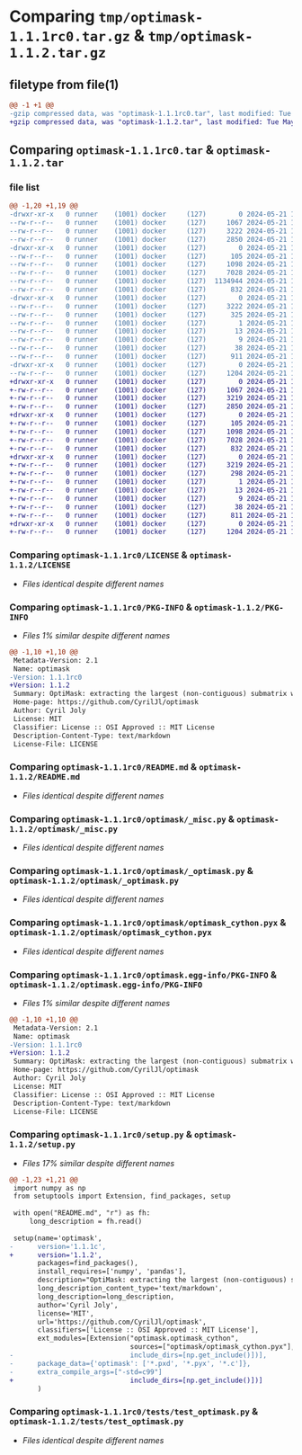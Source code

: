 # Comparing `tmp/optimask-1.1.1rc0.tar.gz` & `tmp/optimask-1.1.2.tar.gz`

## filetype from file(1)

```diff
@@ -1 +1 @@
-gzip compressed data, was "optimask-1.1.1rc0.tar", last modified: Tue May 21 10:07:01 2024, max compression
+gzip compressed data, was "optimask-1.1.2.tar", last modified: Tue May 21 10:12:24 2024, max compression
```

## Comparing `optimask-1.1.1rc0.tar` & `optimask-1.1.2.tar`

### file list

```diff
@@ -1,20 +1,19 @@
-drwxr-xr-x   0 runner    (1001) docker     (127)        0 2024-05-21 10:07:01.170715 optimask-1.1.1rc0/
--rw-r--r--   0 runner    (1001) docker     (127)     1067 2024-05-21 10:06:38.000000 optimask-1.1.1rc0/LICENSE
--rw-r--r--   0 runner    (1001) docker     (127)     3222 2024-05-21 10:07:01.170715 optimask-1.1.1rc0/PKG-INFO
--rw-r--r--   0 runner    (1001) docker     (127)     2850 2024-05-21 10:06:38.000000 optimask-1.1.1rc0/README.md
-drwxr-xr-x   0 runner    (1001) docker     (127)        0 2024-05-21 10:07:01.166715 optimask-1.1.1rc0/optimask/
--rw-r--r--   0 runner    (1001) docker     (127)      105 2024-05-21 10:06:38.000000 optimask-1.1.1rc0/optimask/__init__.py
--rw-r--r--   0 runner    (1001) docker     (127)     1098 2024-05-21 10:06:38.000000 optimask-1.1.1rc0/optimask/_misc.py
--rw-r--r--   0 runner    (1001) docker     (127)     7028 2024-05-21 10:06:38.000000 optimask-1.1.1rc0/optimask/_optimask.py
--rw-r--r--   0 runner    (1001) docker     (127)  1134944 2024-05-21 10:06:54.000000 optimask-1.1.1rc0/optimask/optimask_cython.c
--rw-r--r--   0 runner    (1001) docker     (127)      832 2024-05-21 10:06:38.000000 optimask-1.1.1rc0/optimask/optimask_cython.pyx
-drwxr-xr-x   0 runner    (1001) docker     (127)        0 2024-05-21 10:07:01.170715 optimask-1.1.1rc0/optimask.egg-info/
--rw-r--r--   0 runner    (1001) docker     (127)     3222 2024-05-21 10:07:01.000000 optimask-1.1.1rc0/optimask.egg-info/PKG-INFO
--rw-r--r--   0 runner    (1001) docker     (127)      325 2024-05-21 10:07:01.000000 optimask-1.1.1rc0/optimask.egg-info/SOURCES.txt
--rw-r--r--   0 runner    (1001) docker     (127)        1 2024-05-21 10:07:01.000000 optimask-1.1.1rc0/optimask.egg-info/dependency_links.txt
--rw-r--r--   0 runner    (1001) docker     (127)       13 2024-05-21 10:07:01.000000 optimask-1.1.1rc0/optimask.egg-info/requires.txt
--rw-r--r--   0 runner    (1001) docker     (127)        9 2024-05-21 10:07:01.000000 optimask-1.1.1rc0/optimask.egg-info/top_level.txt
--rw-r--r--   0 runner    (1001) docker     (127)       38 2024-05-21 10:07:01.170715 optimask-1.1.1rc0/setup.cfg
--rw-r--r--   0 runner    (1001) docker     (127)      911 2024-05-21 10:06:38.000000 optimask-1.1.1rc0/setup.py
-drwxr-xr-x   0 runner    (1001) docker     (127)        0 2024-05-21 10:07:01.170715 optimask-1.1.1rc0/tests/
--rw-r--r--   0 runner    (1001) docker     (127)     1204 2024-05-21 10:06:38.000000 optimask-1.1.1rc0/tests/test_optimask.py
+drwxr-xr-x   0 runner    (1001) docker     (127)        0 2024-05-21 10:12:24.673233 optimask-1.1.2/
+-rw-r--r--   0 runner    (1001) docker     (127)     1067 2024-05-21 10:12:12.000000 optimask-1.1.2/LICENSE
+-rw-r--r--   0 runner    (1001) docker     (127)     3219 2024-05-21 10:12:24.673233 optimask-1.1.2/PKG-INFO
+-rw-r--r--   0 runner    (1001) docker     (127)     2850 2024-05-21 10:12:12.000000 optimask-1.1.2/README.md
+drwxr-xr-x   0 runner    (1001) docker     (127)        0 2024-05-21 10:12:24.673233 optimask-1.1.2/optimask/
+-rw-r--r--   0 runner    (1001) docker     (127)      105 2024-05-21 10:12:12.000000 optimask-1.1.2/optimask/__init__.py
+-rw-r--r--   0 runner    (1001) docker     (127)     1098 2024-05-21 10:12:12.000000 optimask-1.1.2/optimask/_misc.py
+-rw-r--r--   0 runner    (1001) docker     (127)     7028 2024-05-21 10:12:12.000000 optimask-1.1.2/optimask/_optimask.py
+-rw-r--r--   0 runner    (1001) docker     (127)      832 2024-05-21 10:12:12.000000 optimask-1.1.2/optimask/optimask_cython.pyx
+drwxr-xr-x   0 runner    (1001) docker     (127)        0 2024-05-21 10:12:24.673233 optimask-1.1.2/optimask.egg-info/
+-rw-r--r--   0 runner    (1001) docker     (127)     3219 2024-05-21 10:12:24.000000 optimask-1.1.2/optimask.egg-info/PKG-INFO
+-rw-r--r--   0 runner    (1001) docker     (127)      298 2024-05-21 10:12:24.000000 optimask-1.1.2/optimask.egg-info/SOURCES.txt
+-rw-r--r--   0 runner    (1001) docker     (127)        1 2024-05-21 10:12:24.000000 optimask-1.1.2/optimask.egg-info/dependency_links.txt
+-rw-r--r--   0 runner    (1001) docker     (127)       13 2024-05-21 10:12:24.000000 optimask-1.1.2/optimask.egg-info/requires.txt
+-rw-r--r--   0 runner    (1001) docker     (127)        9 2024-05-21 10:12:24.000000 optimask-1.1.2/optimask.egg-info/top_level.txt
+-rw-r--r--   0 runner    (1001) docker     (127)       38 2024-05-21 10:12:24.673233 optimask-1.1.2/setup.cfg
+-rw-r--r--   0 runner    (1001) docker     (127)      811 2024-05-21 10:12:12.000000 optimask-1.1.2/setup.py
+drwxr-xr-x   0 runner    (1001) docker     (127)        0 2024-05-21 10:12:24.673233 optimask-1.1.2/tests/
+-rw-r--r--   0 runner    (1001) docker     (127)     1204 2024-05-21 10:12:12.000000 optimask-1.1.2/tests/test_optimask.py
```

### Comparing `optimask-1.1.1rc0/LICENSE` & `optimask-1.1.2/LICENSE`

 * *Files identical despite different names*

### Comparing `optimask-1.1.1rc0/PKG-INFO` & `optimask-1.1.2/PKG-INFO`

 * *Files 1% similar despite different names*

```diff
@@ -1,10 +1,10 @@
 Metadata-Version: 2.1
 Name: optimask
-Version: 1.1.1rc0
+Version: 1.1.2
 Summary: OptiMask: extracting the largest (non-contiguous) submatrix without NaN
 Home-page: https://github.com/CyrilJl/optimask
 Author: Cyril Joly
 License: MIT
 Classifier: License :: OSI Approved :: MIT License
 Description-Content-Type: text/markdown
 License-File: LICENSE
```

### Comparing `optimask-1.1.1rc0/README.md` & `optimask-1.1.2/README.md`

 * *Files identical despite different names*

### Comparing `optimask-1.1.1rc0/optimask/_misc.py` & `optimask-1.1.2/optimask/_misc.py`

 * *Files identical despite different names*

### Comparing `optimask-1.1.1rc0/optimask/_optimask.py` & `optimask-1.1.2/optimask/_optimask.py`

 * *Files identical despite different names*

### Comparing `optimask-1.1.1rc0/optimask/optimask_cython.pyx` & `optimask-1.1.2/optimask/optimask_cython.pyx`

 * *Files identical despite different names*

### Comparing `optimask-1.1.1rc0/optimask.egg-info/PKG-INFO` & `optimask-1.1.2/optimask.egg-info/PKG-INFO`

 * *Files 1% similar despite different names*

```diff
@@ -1,10 +1,10 @@
 Metadata-Version: 2.1
 Name: optimask
-Version: 1.1.1rc0
+Version: 1.1.2
 Summary: OptiMask: extracting the largest (non-contiguous) submatrix without NaN
 Home-page: https://github.com/CyrilJl/optimask
 Author: Cyril Joly
 License: MIT
 Classifier: License :: OSI Approved :: MIT License
 Description-Content-Type: text/markdown
 License-File: LICENSE
```

### Comparing `optimask-1.1.1rc0/setup.py` & `optimask-1.1.2/setup.py`

 * *Files 17% similar despite different names*

```diff
@@ -1,23 +1,21 @@
 import numpy as np
 from setuptools import Extension, find_packages, setup
 
 with open("README.md", "r") as fh:
     long_description = fh.read()
 
 setup(name='optimask',
-      version='1.1.1c',
+      version='1.1.2',
       packages=find_packages(),
       install_requires=['numpy', 'pandas'],
       description="OptiMask: extracting the largest (non-contiguous) submatrix without NaN",
       long_description_content_type='text/markdown',
       long_description=long_description,
       author='Cyril Joly',
       license='MIT',
       url='https://github.com/CyrilJl/optimask',
       classifiers=['License :: OSI Approved :: MIT License'],
       ext_modules=[Extension("optimask.optimask_cython",
                              sources=["optimask/optimask_cython.pyx"],
-                             include_dirs=[np.get_include()])],
-      package_data={'optimask': ['*.pxd', '*.pyx', '*.c']},
-      extra_compile_args=["-std=c99"]
+                             include_dirs=[np.get_include()])]
       )
```

### Comparing `optimask-1.1.1rc0/tests/test_optimask.py` & `optimask-1.1.2/tests/test_optimask.py`

 * *Files identical despite different names*

